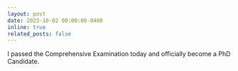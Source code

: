```yaml
---
layout: post
date: 2023-10-02 00:00:00-0400
inline: true
related_posts: false
---
```


I passed the Comprehensive Examination today and officially become a PhD Candidate.
